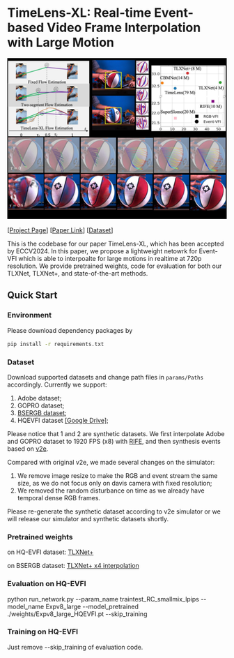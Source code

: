 # TimeLens-XL: Real-time Event-based Video Frame Interpolation with Large Motion

![](docs/static/images/teaser.jpg)


[[Project Page](https://openimaginglab.github.io/TimeLens-XL/)] [[Paper Link]()] [[Dataset]()]

This is the codebase for our paper TimeLens-XL, which has been accepted by ECCV2024. In this paper, we propose a lightweight netowrk for Event-VFI which is able to interpoalte for large motions in realtime at 720p resolution. We provide pretrained weights, code for evaluation for both our TLXNet, TLXNet+, and state-of-the-art methods.

## Quick Start

### Environment
Please download dependency packages by
```bash
pip install -r requirements.txt
```

### Dataset
Download supported datasets and change path files in `params/Paths` accordingly. Currently we support:
1. Adobe dataset;
2. GOPRO dataset;
3. [BSERGB dataset](https://github.com/uzh-rpg/timelens-pp/?tab=readme-ov-file);
4. HQEVFI dataset [[Google Drive]](https://drive.google.com/file/d/104ZMJ-M_frImOOCGfLk_HDb2FV1trveT/view?usp=drive_link);

Please notice that 1 and 2 are synthetic datasets. We first interpolate Adobe and GOPRO dataset to 1920 FPS (x8) with [RIFE](https://github.com/hzwer/ECCV2022-RIFE), and then synthesis events based on [v2e](https://github.com/SensorsINI/v2e).

Compared with original v2e, we made several changes on the simulator:
1. We remove image resize to make the RGB and event stream the same size, as we do not focus only on davis camera with fixed resolution;
2. We removed the random disturbance on time as we already have temporal dense RGB frames.

Please re-generate the synthetic dataset according to v2e simulator or we will release our simulator and synthetic datasets shortly.

### Pretrained weights
on HQ-EVFI dataset:
[TLXNet+](https://drive.google.com/file/d/1t0Zd3fNLDSsrsZOy8XNA82-wOhv7Wd7t/view?usp=sharing)

on BSERGB dataset: [TLXNet+ x4 interpolation](https://drive.google.com/file/d/19yaIKsDNpKiDSMA8XARSIovLXvnCEchB/view?usp=sharing)

### Evaluation on HQ-EVFI
python run_network.py --param_name traintest_RC_smallmix_lpips --model_name Expv8_large --model_pretrained ./weights/Expv8_large_HQEVFI.pt --skip_training

### Training on HQ-EVFI
Just remove --skip_training of evaluation code. 
